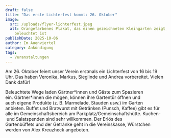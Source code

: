 ```yaml
---
draft: false
title: "Das erste Lichterfest kommt: 26. Oktober"
image:
  src: /uploads/flyer-lichterfest.jpeg
  alt: Orangefarbenes Plakat, das einen gezeichneten Kleingarten zeigt, der
    beleuchtet ist
publishDate: 2025-10-06
author: Im Auenviertel
category: Ankündigung
tags:
  - Veranstaltungen
---
```

Am 26. Oktober feiert unser Verein erstmals ein Lichterfest von 16 bis 19 Uhr. Das haben Veronika, Markus, Sieglinde und Andrea vorbereitet. Vielen Dank dafür! 

Beleuchtete Wege laden Gärtner\*innen und Gäste zum Spazieren ein. Gärtner\*innen die mögen, können ihre Gartentür öffnen und auch eigene Produkte (z. B. Marmelade, Stauden usw.) im Garten anbieten. Buffet und Bratwurst mit Getränken (Punsch, Kaffee) gibt es für alle im Gemeinschaftsbereich am Parkplatz/Gemeinschaftshütte. Kuchen- und Salatspenden sind sehr willkommen. Der Erlös des Gartenbüffets und der Getränke geht in die Vereinskasse, Würstchen werden von Alex Kreuzheck angeboten.
